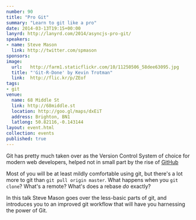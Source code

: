 ```yaml
---
number: 90
title: "Pro Git"
summary: "Learn to git like a pro"
date: 2014-03-13T19:15+00:00
lanyrd: http://lanyrd.com/2014/asyncjs-pro-git/
speakers:
- name: Steve Mason
  link: http://twitter.com/spmason
sponsors:
image:
  url:   http://farm1.staticflickr.com/10/11250506_58dee63095.jpg
  title: "'Git-R-Done' by Kevin Trotman"
  link:  http://flic.kr/p/ZEof
tags:
- git
venue:
  name: 68 Middle St
  link: http://68middle.st
  location: http://goo.gl/maps/dxEiT
  address: Brighton, BN1
  latlong: 50.82116,-0.143144
layout: event.html
collection: events
published: true
---
```


Git has pretty much taken over as the Version Control System of choice for modern
web developers, helped not in small part by the rise of [GitHub](https://github.com)

Most of you will be at least mildly comfortable using git, but there's a lot more to git than
`git pull origin master`.  What happens when you `git clone`? What's a remote? What's does a
rebase *do* exactly?

In this talk Steve Mason goes over the less-basic parts of git, and introduces you
to an improved git workflow that will have you harnessing the power of Git.
